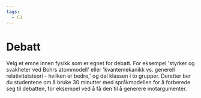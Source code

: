 ```yaml
---
tags:
  - C1
---
```

# Debatt  

Velg et emne innen fysikk som er egnet for debatt. For eksempel 'styrker og svakheter ved Bohrs atommodell' eller 'kvantemekanikk vs. generell relativitetsteori - hvilken er bedre,' og del klassen i to grupper. Deretter ber du studentene om å bruke 30 minutter med språkmodellen for å forberede seg til debatten, for eksempel ved å få den til å generere motargumenter.